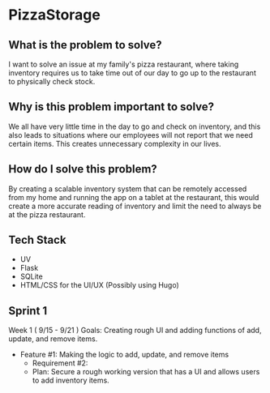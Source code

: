# PizzaStorage #

## What is the problem to solve? ##
I want to solve an issue at my family's pizza restaurant, where taking inventory requires us to take time out of our day to go up to the restaurant to physically check stock.

## Why is this problem important to solve? ##
We all have very little time in the day to go and check on inventory, and this also leads to situations where our employees will not report that we need certain items. This creates unnecessary complexity in our lives.

## How do I solve this problem? ##
By creating a scalable inventory system that can be remotely accessed from my home and running the app on a tablet at the restaurant, this would create a more accurate reading of inventory and limit the need to always be at the pizza restaurant.

## Tech Stack ##
- UV
- Flask
- SQLite
- HTML/CSS for the UI/UX (Possibly using Hugo)

## Sprint 1 ##
Week 1 ( 9/15 - 9/21 )
Goals: Creating rough UI and adding functions of add, update, and remove items.
- Feature #1: Making the logic to add, update, and remove items
  - Requirement #2: 
  - Plan:  Secure a rough working version that has a UI and allows users to add inventory items.
